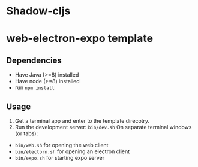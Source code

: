 # Shadow-cljs
# web-electron-expo template

## Dependencies
* Have Java (>=8) installed
* Have node (>=8) installed
* run `npm install`

## Usage
1. Get a terminal app and enter to the template direcotry.
2. Run the development server: `bin/dev.sh`
On separate terminal windows (or tabs):
* `bin/web.sh` for opening the web client
* `bin/electorn.sh` for opening an electron client
* `bin/expo.sh` for starting expo server

